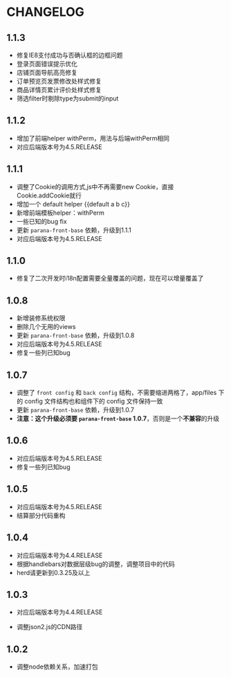 # CHANGELOG

## 1.1.3
- 修复IE8支付成功与否确认框的边框问题
- 登录页面错误提示优化
- 店铺页面导航高亮修复
- 订单预览页发票修改处样式修复
- 商品详情页累计评价处样式修复
- 筛选filter时剔除type为submit的input

## 1.1.2
- 增加了前端helper withPerm，用法与后端withPerm相同
- 对应后端版本号为4.5.RELEASE

## 1.1.1
- 调整了Cookie的调用方式,js中不再需要new Cookie，直接Cookie.addCookie就行
- 增加一个 default helper   {{default a b c}}
- 新增前端模板helper：withPerm
- 一些已知的bug fix
- 更新 `parana-front-base` 依赖，升级到1.1.1
- 对应后端版本号为4.5.RELEASE

## 1.1.0
- 修复了二次开发时i18n配置需要全量覆盖的问题，现在可以增量覆盖了

## 1.0.8
- 新增装修系统权限
- 删除几个无用的views
- 更新 `parana-front-base` 依赖，升级到1.0.8
- 对应后端版本号为4.5.RELEASE
- 修复一些列已知bug

## 1.0.7

- 调整了 `front config` 和 `back config` 结构，不需要缩进两格了，app/files 下的 config 文件结构也和组件下的 config 文件保持一致
- 更新 `parana-front-base` 依赖，升级到1.0.7
- **注意：这个升级必须要 `parana-front-base` 1.0.7**，否则是一个**不兼容**的升级

## 1.0.6

- 对应后端版本号为4.5.RELEASE
- 修复一些列已知bug

## 1.0.5

- 对应后端版本号为4.5.RELEASE
- 结算部分代码重构

## 1.0.4

- 对应后端版本号为4.4.RELEASE
- 根据handlebars对数据层级bug的调整，调整项目中的代码
- herd请更新到0.3.25及以上

## 1.0.3

- 对应后端版本号为4.4.RELEASE

- 调整json2.js的CDN路径

## 1.0.2

- 调整node依赖关系，加速打包
